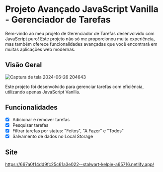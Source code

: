 # Projeto Avançado JavaScript Vanilla - Gerenciador de Tarefas

Bem-vindo ao meu projeto de Gerenciador de Tarefas desenvolvido com JavaScript puro! Este projeto não só me proporcionou muita experiência, mas também oferece funcionalidades avançadas que você encontrará em muitas aplicações web modernas.

## Visão Geral

![Captura de tela 2024-06-26 204643](https://github.com/phelipeguimaraes/todo-PH/assets/137660442/d5ffda97-e187-45a0-aedb-7749ac368b2f)


Este projeto foi desenvolvido para gerenciar tarefas com eficiência, utilizando apenas JavaScript Vanilla. 

## Funcionalidades

- [x] Adicionar e remover tarefas
- [x] Pesquisar tarefas
- [x] Filtrar tarefas por status: "Feitos", "A Fazer" e "Todos"
- [x] Salvamento de dados no Local Storage

## Site
https://667a0f14dd9fc25c61a3e022--stalwart-kelpie-a65716.netlify.app/
